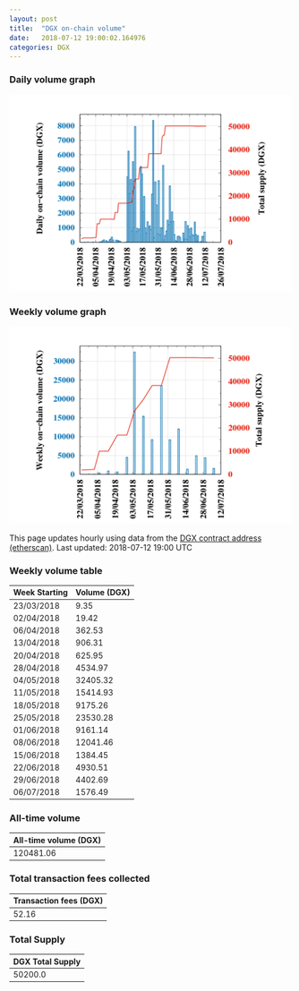 ```yaml
---
layout: post
title:  "DGX on-chain volume"
date:   2018-07-12 19:00:02.164976
categories: DGX
---
```


### Daily volume graph

![DGX daily volume graph](dgxvolume_scripts/daily.png)

### Weekly volume graph

![DGX weekly volume graph](dgxvolume_scripts/out.png)

This page updates hourly using data from the [DGX contract address (etherscan)](https://etherscan.io/token/0x4f3afec4e5a3f2a6a1a411def7d7dfe50ee057bf). Last updated:
2018-07-12 19:00 UTC

### Weekly volume table

Week Starting | Volume (DGX)
--- | ---
23/03/2018|9.35
02/04/2018|19.42
06/04/2018|362.53
13/04/2018|906.31
20/04/2018|625.95
28/04/2018|4534.97
04/05/2018|32405.32
11/05/2018|15414.93
18/05/2018|9175.26
25/05/2018|23530.28
01/06/2018|9161.14
08/06/2018|12041.46
15/06/2018|1384.45
22/06/2018|4930.51
29/06/2018|4402.69
06/07/2018|1576.49


### All-time volume

| All-time volume (DGX) |
| --- |
|120481.06|

### Total transaction fees collected

| Transaction fees (DGX) |
| --- |
|52.16|

### Total Supply

| DGX Total Supply |
| --- |
|50200.0|

